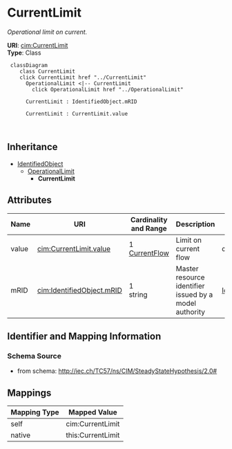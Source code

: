 # CurrentLimit


_Operational limit on current._





**URI**: [cim:CurrentLimit](http://iec.ch/TC57/CIM100#CurrentLimit)<br />
**Type**: Class




```mermaid
 classDiagram
    class CurrentLimit
    click CurrentLimit href "../CurrentLimit"
      OperationalLimit <|-- CurrentLimit
        click OperationalLimit href "../OperationalLimit"
      
      CurrentLimit : IdentifiedObject.mRID
        
      CurrentLimit : CurrentLimit.value
        
      
```





## Inheritance
* [IdentifiedObject](IdentifiedObject.md)
    * [OperationalLimit](OperationalLimit.md)
        * **CurrentLimit**



## Attributes


| Name | URI | Cardinality and Range | Description | Inheritance |
| ---  | --- | --- | --- | --- |
| value | [cim:CurrentLimit.value](http://iec.ch/TC57/CIM100#CurrentLimit.value) | 1 <br />  [CurrentFlow](CurrentFlow.md)  | Limit on current flow | direct |
| mRID | [cim:IdentifiedObject.mRID](http://iec.ch/TC57/CIM100#IdentifiedObject.mRID) | 1 <br />  string  | Master resource identifier issued by a model authority | [IdentifiedObject](IdentifiedObject.md) |









## Identifier and Mapping Information







### Schema Source


* from schema: http://iec.ch/TC57/ns/CIM/SteadyStateHypothesis/2.0#





## Mappings

| Mapping Type | Mapped Value |
| ---  | ---  |
| self | cim:CurrentLimit |
| native | this:CurrentLimit |




